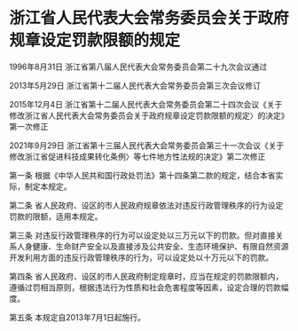 # 浙江省人民代表大会常务委员会关于政府规章设定罚款限额的规定

1996年8月31日 浙江省第八届人民代表大会常务委员会第二十九次会议通过

2013年5月29日 浙江省第十二届人民代表大会常务委员会第三次会议修订

2015年12月4日 浙江省第十二届人民代表大会常务委员会第二十四次会议《关于修改浙江省人民代表大会常务委员会关于政府规章设定罚款限额的规定〉的决定》第一次修正

2021年9月29日 浙江省第十三届人民代表大会常务委员会第三十一次会议《关于修改浙江省促进科技成果转化条例〉等七件地方性法规的决定》第二次修正



第一条 根据《中华人民共和国行政处罚法》第十四条第二款的规定，结合本省实际，制定本规定。

第二条 省人民政府、设区的市人民政府规章依法对违反行政管理秩序的行为设定罚款的限额，适用本规定。

第三条 对违反行政管理秩序的行为可以设定处以三万元以下的罚款。但对直接关系人身健康、生命财产安全以及直接涉及公共安全、生态环境保护、有限自然资源开发利用方面的违反行政管理秩序的行为，可以设定处以十万元以下的罚款。

第四条 省人民政府、设区的市人民政府制定规章时，应当在规定的罚款限额内，遵循过罚相当原则，根据违法行为性质和社会危害程度等因素，设定合理的罚款幅度。

第五条 本规定自2013年7月1日起施行。